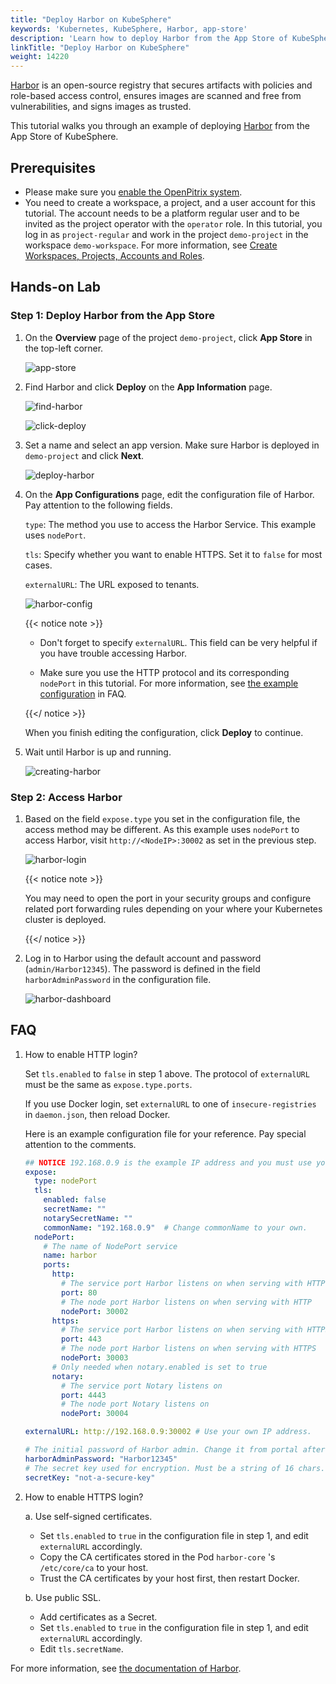 ```yaml
---
title: "Deploy Harbor on KubeSphere"
keywords: 'Kubernetes, KubeSphere, Harbor, app-store'
description: 'Learn how to deploy Harbor from the App Store of KubeSphere and access its service.'
linkTitle: "Deploy Harbor on KubeSphere"
weight: 14220
---
```

[Harbor](https://goharbor.io/) is an open-source registry that secures artifacts with policies and role-based access control, ensures images are scanned and free from vulnerabilities, and signs images as trusted.

This tutorial walks you through an example of deploying [Harbor](https://goharbor.io/) from the App Store of KubeSphere.

## Prerequisites

- Please make sure you [enable the OpenPitrix system](../../../pluggable-components/app-store/).
- You need to create a workspace, a project, and a user account for this tutorial. The account needs to be a platform regular user and to be invited as the project operator with the `operator` role. In this tutorial, you log in as `project-regular` and work in the project `demo-project` in the workspace `demo-workspace`. For more information, see [Create Workspaces, Projects, Accounts and Roles](../../../quick-start/create-workspace-and-project/).

## Hands-on Lab

### Step 1: Deploy Harbor from the App Store

1. On the **Overview** page of the project `demo-project`, click **App Store** in the top-left corner.

   ![app-store](/images/docs/appstore/built-in-apps/harbor-app/app-store.png)

2. Find Harbor and click **Deploy** on the **App Information** page.

   ![find-harbor](/images/docs/appstore/built-in-apps/harbor-app/find-harbor.png)

   ![click-deploy](/images/docs/appstore/built-in-apps/harbor-app/click-deploy.png)

3. Set a name and select an app version. Make sure Harbor is deployed in `demo-project` and click **Next**.

   ![deploy-harbor](/images/docs/appstore/built-in-apps/harbor-app/deploy-harbor.png)

4. On the **App Configurations** page, edit the configuration file of Harbor. Pay attention to the following fields.

   `type`: The method you use to access the Harbor Service. This example uses `nodePort`.

   `tls`: Specify whether you want to enable HTTPS. Set it to `false` for most cases.

   `externalURL`: The URL exposed to tenants.

   ![harbor-config](/images/docs/appstore/built-in-apps/harbor-app/harbor-config.png)

   {{< notice note >}}

   - Don't forget to specify `externalURL`. This field can be very helpful if you have trouble accessing Harbor.

   - Make sure you use the HTTP protocol and its corresponding `nodePort` in this tutorial. For more information, see [the example configuration](#faq) in FAQ.

   {{</ notice >}} 

   When you finish editing the configuration, click **Deploy** to continue.

5. Wait until Harbor is up and running.

   ![creating-harbor](/images/docs/appstore/built-in-apps/harbor-app/creating-harbor.png)

### Step 2: Access Harbor

1. Based on the field `expose.type` you set in the configuration file, the access method may be different. As this example uses `nodePort` to access Harbor, visit `http://<NodeIP>:30002` as set in the previous step.

   ![harbor-login](/images/docs/appstore/built-in-apps/harbor-app/harbor-login.jpg)

   {{< notice note >}}

   You may need to open the port in your security groups and configure related port forwarding rules depending on your where your Kubernetes cluster is deployed.

   {{</ notice >}} 

2. Log in to Harbor using the default account and password (`admin/Harbor12345`). The password is defined in the field `harborAdminPassword` in the configuration file.

   ![harbor-dashboard](/images/docs/appstore/built-in-apps/harbor-app/harbor-dashboard.jpg)

## FAQ

1. How to enable HTTP login?

   Set `tls.enabled` to `false` in step 1 above. The protocol of `externalURL` must be the same as `expose.type.ports`.

   If you use Docker login, set `externalURL` to one of `insecure-registries` in `daemon.json`, then reload Docker.

   Here is an example configuration file for your reference. Pay special attention to the comments.

   ```yaml
   ## NOTICE 192.168.0.9 is the example IP address and you must use your own.
   expose:
     type: nodePort
     tls:
       enabled: false
       secretName: ""
       notarySecretName: ""
       commonName: "192.168.0.9"  # Change commonName to your own.
     nodePort:
       # The name of NodePort service
       name: harbor
       ports:
         http:
           # The service port Harbor listens on when serving with HTTP
           port: 80
           # The node port Harbor listens on when serving with HTTP
           nodePort: 30002
         https:
           # The service port Harbor listens on when serving with HTTPS
           port: 443
           # The node port Harbor listens on when serving with HTTPS
           nodePort: 30003
         # Only needed when notary.enabled is set to true
         notary:
           # The service port Notary listens on
           port: 4443
           # The node port Notary listens on
           nodePort: 30004
   
   externalURL: http://192.168.0.9:30002 # Use your own IP address.
   
   # The initial password of Harbor admin. Change it from portal after launching Harbor
   harborAdminPassword: "Harbor12345"
   # The secret key used for encryption. Must be a string of 16 chars.
   secretKey: "not-a-secure-key"
   ```

2. How to enable HTTPS login?

    a. Use self-signed certificates.
      * Set `tls.enabled` to `true` in the configuration file in step 1, and edit `externalURL` accordingly.
      * Copy the CA certificates stored in the Pod `harbor-core` \'s `/etc/core/ca` to your host.
      * Trust the CA certificates by your host first, then restart Docker.

    b. Use public SSL.
      * Add certificates as a Secret.
      * Set `tls.enabled` to `true` in the configuration file in step 1, and edit `externalURL` accordingly.
      * Edit `tls.secretName`.

For more information, see [the documentation of Harbor](https://goharbor.io/docs/2.1.0/).